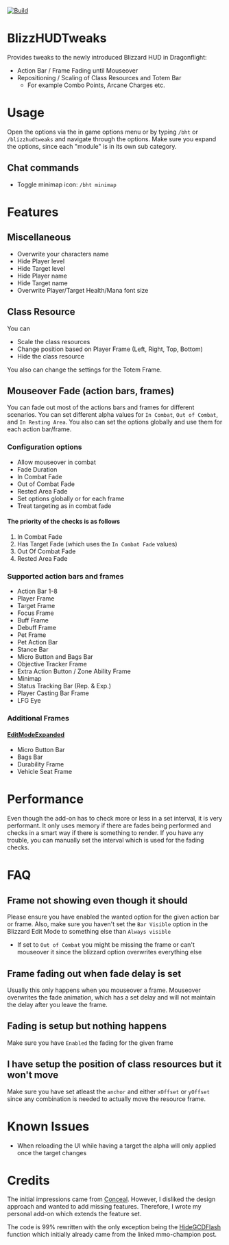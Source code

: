 [![Build](https://github.com/PhenomDevel/BlizzHUDTweaks/actions/workflows/build.yml/badge.svg)](https://github.com/PhenomDevel/BlizzHUDTweaks/actions/workflows/build.yml)

# BlizzHUDTweaks
Provides tweaks to the newly introduced Blizzard HUD in Dragonflight:
- Action Bar / Frame Fading until Mouseover
- Repositioning / Scaling of Class Resources and Totem Bar
  - For example Combo Points, Arcane Charges etc.

# Usage
Open the options via the in game options menu or by typing `/bht` or `/blizzhudtweaks` and navigate through the options. Make sure you expand the options, since each "module" is in its own sub category.

## Chat commands
- Toggle minimap icon: `/bht minimap`

# Features
## Miscellaneous
- Overwrite your characters name
- Hide Player level
- Hide Target level
- Hide Player name
- Hide Target name
- Overwrite Player/Target Health/Mana font size

## Class Resource
You can
- Scale the class resources
- Change position based on Player Frame (Left, Right, Top, Bottom)
- Hide the class resource

You also can change the settings for the Totem Frame.

## Mouseover Fade (action bars, frames)
You can fade out most of the actions bars and frames for different scenarios. You can set different alpha values for `In Combat`, `Out of Combat`, and `In Resting Area`. You also can set the options globally and use them for each action bar/frame.

### Configuration options
- Allow mouseover in combat
- Fade Duration
- In Combat Fade
- Out of Combat Fade
- Rested Area Fade
- Set options globally or for each frame
- Treat targeting as in combat fade

#### The priority of the checks is as follows
1. In Combat Fade
2. Has Target Fade (which uses the `In Combat Fade` values)
3. Out Of Combat Fade
4. Rested Area Fade

### Supported action bars and frames
- Action Bar 1-8
- Player Frame
- Target Frame
- Focus Frame
- Buff Frame
- Debuff Frame
- Pet Frame
- Pet Action Bar
- Stance Bar
- Micro Button and Bags Bar
- Objective Tracker Frame
- Extra Action Button / Zone Ability Frame
- Minimap
- Status Tracking Bar (Rep. & Exp.)
- Player Casting Bar Frame
- LFG Eye

### Additional Frames
#### [EditModeExpanded](https://www.curseforge.com/wow/addons/edit-mode-expanded)
- Micro Button Bar
- Bags Bar
- Durability Frame
- Vehicle Seat Frame

# Performance
Even though the add-on has to check more or less in a set interval, it is very performant. It only uses memory if there are fades being performed and checks in a smart way if there is something to render. If you have any trouble, you can manually set the interval which is used for the fading checks.

# FAQ
## Frame not showing even though it should
Please ensure you have enabled the wanted option for the given action bar or frame. Also, make sure you haven't set the `Bar Visible` option in the Blizzard Edit Mode to something else than `Always visible`
- If set to `Out of Combat` you might be missing the frame or can't mouseover it since the blizzard option overwrites everything else

## Frame fading out when fade delay is set
Usually this only happens when you mouseover a frame. Mouseover overwrites the fade animation, which has a set delay and will not maintain the delay after you leave the frame.

## Fading is setup but nothing happens
Make sure you have `Enabled` the fading for the given frame

## I have setup the position of class resources but it won't move
Make sure you have set atleast the `anchor` and either `xOffset` or `yOffset` since any combination is needed to actually move the resource frame.

# Known Issues
- When reloading the UI while having a target the alpha will only applied once the target changes

# Credits
The initial impressions came from [Conceal](https://www.curseforge.com/wow/addons/conceal). However, I disliked the design approach and wanted to add missing features. Therefore, I wrote my personal add-on which extends the feature set.

The code is 99% rewritten with the only exception being the [HideGCDFlash](https://www.mmo-champion.com/threads/2414999-How-do-I-disable-the-GCD-flash-on-my-bars) function which initially already came from the linked mmo-champion post.